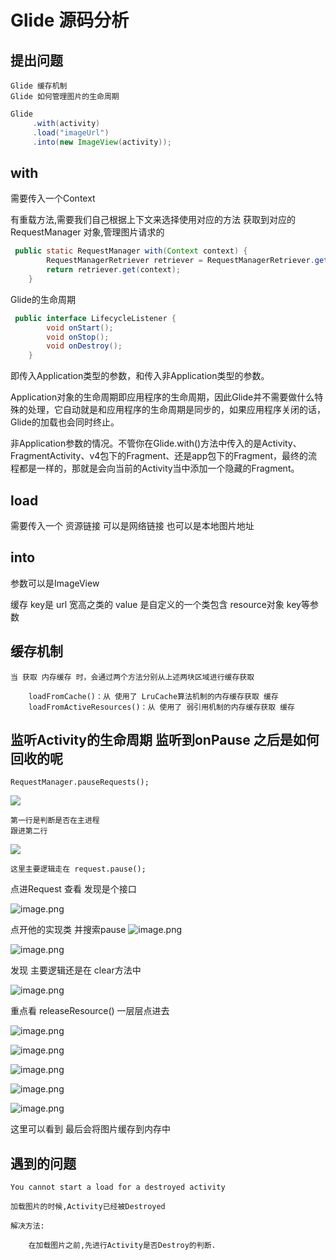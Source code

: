 # Glide 源码分析

## 提出问题

    Glide 缓存机制
    Glide 如何管理图片的生命周期

``` java
Glide
     .with(activity)
     .load("imageUrl")
     .into(new ImageView(activity));
```
      
## with
需要传入一个Context

有重载方法,需要我们自己根据上下文来选择使用对应的方法
获取到对应的 RequestManager 对象,管理图片请求的

``` java
 public static RequestManager with(Context context) {
        RequestManagerRetriever retriever = RequestManagerRetriever.get();
        return retriever.get(context);
    }
```

Glide的生命周期

``` java
 public interface LifecycleListener {
        void onStart();
        void onStop();
        void onDestroy();
    }
```

 即传入Application类型的参数，和传入非Application类型的参数。
 
 Application对象的生命周期即应用程序的生命周期，因此Glide并不需要做什么特殊的处理，它自动就是和应用程序的生命周期是同步的，如果应用程序关闭的话，Glide的加载也会同时终止。
 
 非Application参数的情况。不管你在Glide.with()方法中传入的是Activity、FragmentActivity、v4包下的Fragment、还是app包下的Fragment，最终的流程都是一样的，那就是会向当前的Activity当中添加一个隐藏的Fragment。


## load
需要传入一个 资源链接 可以是网络链接 也可以是本地图片地址


## into
参数可以是ImageView


缓存 
key是 url 宽高之类的
value 是自定义的一个类包含 resource对象 key等参数

## 缓存机制

    当 获取 内存缓存 时，会通过两个方法分别从上述两块区域进行缓存获取

        loadFromCache()：从 使用了 LruCache算法机制的内存缓存获取 缓存
        loadFromActiveResources()：从 使用了 弱引用机制的内存缓存获取 缓存

## 监听Activity的生命周期 监听到onPause 之后是如何回收的呢

    RequestManager.pauseRequests();

![](https://upload-images.jianshu.io/upload_images/61189-07fcc637508d0f6b.png)

    第一行是判断是否在主进程
    跟进第二行

![](https://upload-images.jianshu.io/upload_images/61189-7f0bc389ea318e22.png)

    这里主要逻辑走在 request.pause();

点进Request 查看 发现是个接口 

![image.png](https://upload-images.jianshu.io/upload_images/61189-bba0c9530e79d2f0.png)

点开他的实现类 并搜索pause
![image.png](https://upload-images.jianshu.io/upload_images/61189-f25c8836264b22a7.png)

![image.png](https://upload-images.jianshu.io/upload_images/61189-fc0b888c88ed5ca9.png)

发现 主要逻辑还是在 clear方法中

![image.png](https://upload-images.jianshu.io/upload_images/61189-3ba8b102487bef04.png)

重点看 releaseResource() 一层层点进去

![image.png](https://upload-images.jianshu.io/upload_images/61189-28ebe9c53cabc6ba.png)

![image.png](https://upload-images.jianshu.io/upload_images/61189-e2a1e4f6000e73d7.png)

![image.png](https://upload-images.jianshu.io/upload_images/61189-4189ddb5f13e85e9.png)

![image.png](https://upload-images.jianshu.io/upload_images/61189-29d485941454aafc.png)

![image.png](https://upload-images.jianshu.io/upload_images/61189-d1503da46e0fb4dd.png)


这里可以看到 最后会将图片缓存到内存中

## 遇到的问题

    You cannot start a load for a destroyed activity

    加载图片的时候,Activity已经被Destroyed

    解决方法:

        在加载图片之前,先进行Activity是否Destroy的判断.